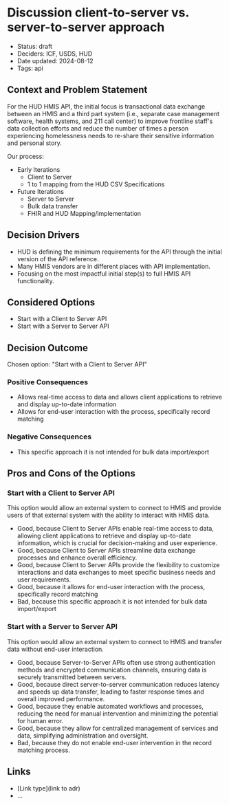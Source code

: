 # Discussion client-to-server vs. server-to-server approach

- Status: draft
- Deciders: ICF, USDS, HUD
- Date updated: 2024-08-12
- Tags: api


## Context and Problem Statement

For the HUD HMIS API, the initial focus is transactional data exchange between an HMIS and a third part system (i.e., separate case management software, health systems, and 211 call center) to improve frontline staff's data collection efforts and reduce the number of times a person experiencing homelessness needs to re-share their sensitive information and personal story.

Our process:
- Early Iterations
  - Client to Server
  - 1 to 1 mapping from the HUD CSV Specifications
- Future Iterations
  - Server to Server
  - Bulk data transfer
  - FHIR and HUD Mapping/implementation

## Decision Drivers <!-- optional -->

- HUD is defining the minimum requirements for the API through the initial version of the API reference.
- Many HMIS vendors are in different places with API implementation.
- Focusing on the most impactful initial step(s) to full HMIS API functionality.

## Considered Options

- Start with a Client to Server API
- Start with a Server to Server API

## Decision Outcome

Chosen option: "Start with a Client to Server API"

### Positive Consequences <!-- optional -->

- Allows real-time access to data and allows client applications to retrieve and display up-to-date information
- Allows for end-user interaction with the process, specifically record matching

### Negative Consequences <!-- optional -->

- This specific approach it is not intended for bulk data import/export

## Pros and Cons of the Options <!-- optional -->

### Start with a Client to Server API

This option would allow an external system to connect to HMIS and provide users of that external system with the ability to interact with HMIS data. <!-- optional -->

- Good, because Client to Server APIs enable real-time access to data, allowing client applications to retrieve and display up-to-date information, which is crucial for decision-making and user experience.
- Good, because Client to Server APIs streamline data exchange processes and enhance overall efficiency.
- Good, because Client to Server APIs provide the flexibility to customize interactions and data exchanges to meet specific business needs and user requirements.
- Good, because it allows for end-user interaction with the process, specifically record matching
- Bad, because this specific approach it is not intended for bulk data import/export

### Start with a Server to Server API

This option would allow an external system to connect to HMIS and transfer data without end-user interaction. <!-- optional -->

- Good, because Server-to-Server APIs often use strong authentication methods and encrypted communication channels, ensuring data is securely transmitted between servers.
- Good, because direct server-to-server communication reduces latency and speeds up data transfer, leading to faster response times and overall improved performance.
- Good, because they enable automated workflows and processes, reducing the need for manual intervention and minimizing the potential for human error.
- Good, because they allow for centralized management of services and data, simplifying administration and oversight.
- Bad, because they do not enable end-user intervention in the record matching process.

## Links <!-- optional -->

- [Link type](link to adr) <!-- example: Refined by [xxx](yyyymmdd-xxx.md) -->
- … <!-- numbers of links can vary -->

